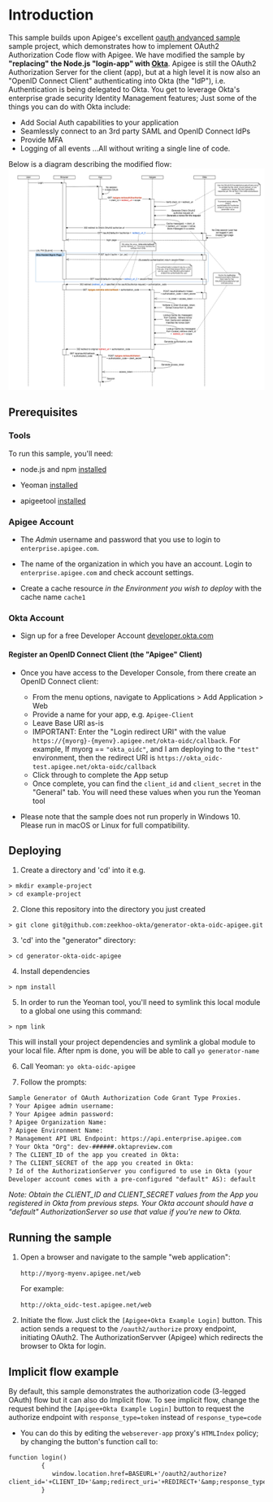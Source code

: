 # Introduction
This sample builds upon Apigee's excellent [oauth andvanced sample](https://github.com/apigee/api-platform-samples/tree/master/sample-proxies/oauth-advanced) sample project, which demonstrates how to implement OAuth2 Authorization Code flow with Apigee. We have modified the sample by **"replacing" the Node.js "login-app" with [Okta](https://developer.okta.com/product)**. Apigee is still the OAuth2 Authorization Server for the client (app), but at a high level it is now also an "OpenID Connect Client" authenticating into Okta (the "IdP"), i.e. Authentication is being delegated to Okta. You get to leverage Okta's enterprise grade security Identity Management features; Just some of the things you can do with Okta include:
* Add Social Auth capabilities to your application
* Seamlessly connect to an 3rd party SAML and OpenID Connect IdPs
* Provide MFA
* Logging of all events
...All without writing a single line of code.

Below is a diagram describing the modified flow:
![alt text](images/Apigee-AS-Okta-IdP.png)


## <a name="prerequisites">Prerequisites
### Tools
To run this sample, you'll need:
* node.js and npm [installed](https://nodejs.org/)

* Yeoman [installed](http://yeoman.io/)

* apigeetool [installed](https://www.npmjs.com/package/apigeetool)

### Apigee Account
* The *Admin* username and password that you use to login to `enterprise.apigee.com`.

* The name of the organization in which you have an account. Login to
  `enterprise.apigee.com` and check account settings.

* Create a cache resource *in the Environment you wish to deploy* with the cache name `cache1`

### Okta Account
* Sign up for a free Developer Account [developer.okta.com](https://developer.okta.com/signup)

#### Register an OpenID Connect Client (the "Apigee" Client)
* Once you have access to the Developer Console, from there create an OpenID Connect client:
    - From the menu options, navigate to Applications > Add Application > Web
    - Provide a name for your app, e.g. `Apigee-Client`
    - Leave Base URI as-is
    - IMPORTANT: Enter the "Login redirect URI" with the value `https://{myorg}-{myenv}.apigee.net/okta-oidc/callback`. For example, If myorg == `"okta_oidc"`, and I am deploying to the `"test"` environment, then the redirect URI is `https://okta_oidc-test.apigee.net/okta-oidc/callback`
    - Click through to complete the App setup
    - Once complete, you can find the `client_id` and `client_secret` in the "General" tab. You will need these values when you run the Yeoman tool

* Please note that the sample does not run properly in Windows 10.  Please run in macOS or Linux for full compatibility.

## <a name="deploy">Deploying
1. Create a directory and 'cd' into it
e.g.
```
> mkdir example-project
> cd example-project
```

2. Clone this repository into the directory you just created
```
> git clone git@github.com:zeekhoo-okta/generator-okta-oidc-apigee.git
```

3. 'cd' into the "generator" directory:
```
> cd generator-okta-oidc-apigee
```

4. Install dependencies
```
> npm install
```

5. In order to run the Yeoman tool, you'll need to symlink this local module to a global one using this command:
```
> npm link
```
This will install your project dependencies and symlink a global module to your local file. After npm is done, you will be able to call `yo generator-name`

6. Call Yeoman:
    `yo okta-oidc-apigee`

7. Follow the prompts:

```
Sample Generator of OAuth Authorization Code Grant Type Proxies.
? Your Apigee admin username:
? Your Apigee admin password:
? Apigee Organization Name:
? Apigee Environment Name:
? Management API URL Endpoint: https://api.enterprise.apigee.com
? Your Okta "Org": dev-######.oktapreview.com
? The CLIENT_ID of the app you created in Okta:
? The CLIENT_SECRET of the app you created in Okta:
? Id of the AuthorizationServer you configured to use in Okta (your Developer account comes with a pre-configured "default" AS): default
```
*Note: Obtain the CLIENT_ID and CLIENT_SECRET values from the App you registered in Okta from previous steps. Your Okta account should have a "default" AuthorizationServer so use that value if you're new to Okta.*

## <a name="testit">Running the sample

1. Open a browser and navigate to the sample "web application":

    `http://myorg-myenv.apigee.net/web`

    For example:

    `http://okta_oidc-test.apigee.net/web`

2. Initiate the flow.  Just click the `[Apigee+Okta Example Login]` button. This action sends a request to the `/oauth2/authorize` proxy endpoint, initiating OAuth2. The AuthorizationServver (Apigee) which redirects the browser to Okta for login.

## <a name="implicit">Implicit flow example
By default, this sample demonstrates the authorization code (3-legged OAuth) flow but it can also do Implicit flow. To see implicit flow, change the request behind the `[Apigee+Okta Example Login]` button to request the authorize endpoint with `response_type=token` instead of `response_type=code`
* You can do this by editing the `webserever-app` proxy's `HTMLIndex` policy; by changing the button's function call to:
```
function login()
         {
            window.location.href=BASEURL+'/oauth2/authorize?client_id='+CLIENT_ID+'&amp;redirect_uri='+REDIRECT+'&amp;response_type=token&amp;scope=foo&amp;state=bar';
         }
```

